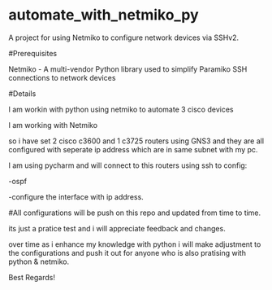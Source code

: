 # automate_with_netmiko_py


A project for using Netmiko to configure network devices via SSHv2.

#Prerequisites

Netmiko - A multi-vendor Python library used to simplify Paramiko SSH connections to network devices

#Details

I am workin with python using netmiko to automate 3 cisco devices 



I am working with Netmiko 

so i have set 2 cisco c3600 and 1 c3725 routers using GNS3 and they are all configured with seperate ip address which are in same subnet with my pc.


I am using pycharm and will connect to this routers using ssh to config:

-ospf

-configure the interface with ip address.

#All configurations will be push on this repo and updated from time to time.


its just a pratice test and i will appreciate feedback and changes.

over time as i enhance my knowledge with python i will make adjustment to the configurations and push it out for anyone who is also pratising with python & netmiko.


Best Regards! 

